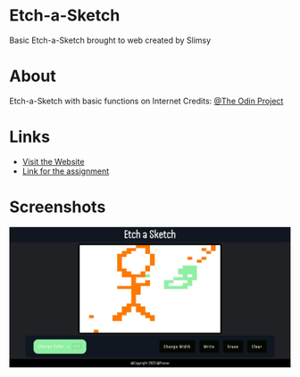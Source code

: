 # Etch-a-Sketch
Basic Etch-a-Sketch brought to web
created by Slimsy
# About
Etch-a-Sketch with basic functions on Internet
Credits: [@The Odin Project](https://www.theodinproject.com/)
# Links 
* [Visit the Website](https://pranavhariharan145.github.io/Etch-a-Sketch/)
* [Link for the assignment](https://www.theodinproject.com/lessons/foundations-etch-a-sketch)
# Screenshots
![image](https://github.com/pranavhariharan145/Etch-a-Sketch/blob/main/images/snip.png)
